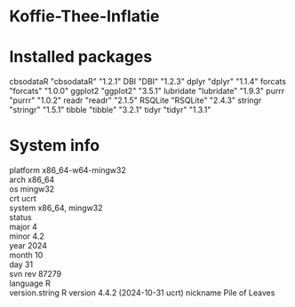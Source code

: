 # Koffie-Thee-Inflatie

# Installed packages
cbsodataR "cbsodataR" "1.2.1"
DBI       "DBI"       "1.2.3"
dplyr     "dplyr"     "1.1.4"
forcats   "forcats"   "1.0.0"
ggplot2   "ggplot2"   "3.5.1"
lubridate "lubridate" "1.9.3"
purrr     "purrr"     "1.0.2"
readr     "readr"     "2.1.5"
RSQLite   "RSQLite"   "2.4.3"
stringr   "stringr"   "1.5.1"
tibble    "tibble"    "3.2.1"
tidyr     "tidyr"     "1.3.1"

# System info
platform       x86_64-w64-mingw32               
arch           x86_64                           
os             mingw32                          
crt            ucrt                             
system         x86_64, mingw32                  
status                                          
major          4                                
minor          4.2                              
year           2024                             
month          10                               
day            31                               
svn rev        87279                            
language       R                                
version.string R version 4.4.2 (2024-10-31 ucrt)
nickname       Pile of Leaves 
